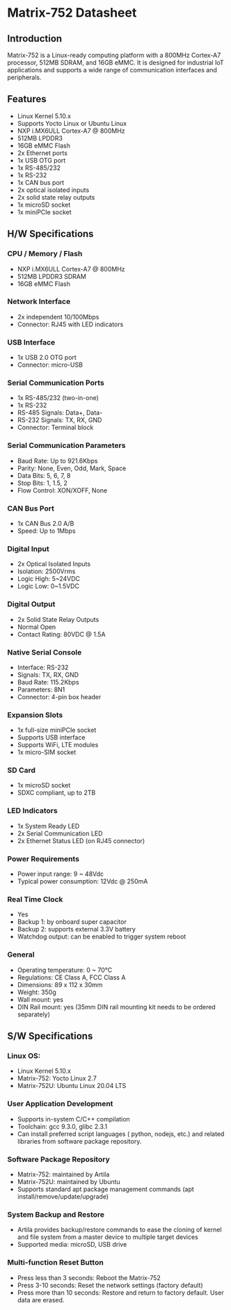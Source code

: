# Matrix-752 Datasheet

## Introduction
Matrix-752 is a Linux-ready computing platform with a 800MHz Cortex-A7 processor, 512MB SDRAM, and 16GB eMMC. It is designed for industrial IoT applications and supports a wide range of communication interfaces and peripherals.

## Features
- Linux Kernel 5.10.x
- Supports Yocto Linux or Ubuntu Linux
- NXP i.MX6ULL Cortex-A7 @ 800MHz
- 512MB LPDDR3
- 16GB eMMC Flash
- 2x Ethernet ports
- 1x USB OTG port
- 1x RS-485/232
- 1x RS-232
- 1x CAN bus port
- 2x optical isolated inputs
- 2x solid state relay outputs
- 1x microSD socket
- 1x miniPCIe socket

## H/W Specifications
### CPU / Memory / Flash
- NXP i.MX6ULL Cortex-A7 @ 800MHz
- 512MB LPDDR3 SDRAM
- 16GB eMMC Flash

### Network Interface
- 2x independent 10/100Mbps
- Connector: RJ45 with LED indicators

### USB Interface
- 1x USB 2.0 OTG port
- Connector: micro-USB

### Serial Communication Ports
- 1x RS-485/232 (two-in-one)
- 1x RS-232
- RS-485 Signals: Data+, Data-
- RS-232 Signals: TX, RX, GND
- Connector: Terminal block

### Serial Communication Parameters
- Baud Rate: Up to 921.6Kbps
- Parity: None, Even, Odd, Mark, Space
- Data Bits: 5, 6, 7, 8
- Stop Bits: 1, 1.5, 2
- Flow Control: XON/XOFF, None

### CAN Bus Port
- 1x CAN Bus 2.0 A/B
- Speed: Up to 1Mbps

### Digital Input
- 2x Optical Isolated Inputs
- Isolation: 2500Vrms
- Logic High: 5~24VDC
- Logic Low: 0~1.5VDC

### Digital Output
- 2x Solid State Relay Outputs
- Normal Open
- Contact Rating: 80VDC @ 1.5A

### Native Serial Console
- Interface: RS-232
- Signals: TX, RX, GND
- Baud Rate: 115.2Kbps
- Parameters: 8N1
- Connector: 4-pin box header

### Expansion Slots
- 1x full-size miniPCIe socket
- Supports USB interface
- Supports WiFi, LTE modules
- 1x micro-SIM socket

### SD Card
- 1x microSD socket
- SDXC compliant, up to 2TB

### LED Indicators
- 1x System Ready LED
- 2x Serial Communication LED
- 2x Ethernet Status LED (on RJ45 connector)

### Power Requirements
- Power input range: 9 ~ 48Vdc 
- Typical power consumption: 12Vdc @ 250mA

### Real Time Clock
- Yes
- Backup 1: by onboard super capacitor
- Backup 2: supports external 3.3V battery
- Watchdog output: can be enabled to trigger system reboot

### General
- Operating temperature: 0 ~ 70℃
- Regulations: CE Class A, FCC Class A
- Dimensions: 89 x 112 x 30mm
- Weight: 350g
- Wall mount: yes
- DIN Rail mount: yes (35mm DIN rail mounting kit needs to be ordered separately)

## S/W Specifications
### Linux OS:
- Linux Kernel 5.10.x
- Matrix-752: Yocto Linux 2.7
- Matrix-752U: Ubuntu Linux 20.04 LTS

### User Application Development
- Supports in-system C/C++ compilation
- Toolchain: gcc 9.3.0, glibc 2.3.1
- Can install preferred script languages ( python, nodejs, etc.) and related libraries from software package repository.

### Software Package Repository
- Matrix-752: maintained by Artila
- Matrix-752U: maintained by Ubuntu
- Supports standard apt package management commands (apt install/remove/update/upgrade)

### System Backup and Restore
- Artila provides backup/restore commands to ease the cloning of kernel and file system from a master device to multiple target devices
- Supported media: microSD, USB drive

### Multi-function Reset Button
- Press less than 3 seconds: Reboot the Matrix-752
- Press 3-10 seconds: Reset the network settings (factory default)
- Press more than 10 seconds: Restore and return to factory default. User data are erased.
